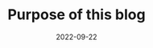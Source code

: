 ---
title:  "Purpose of this blog" 
categories:
    - comn
toc: true
toc_sticky: true
date: 2022-09-22
last_modified_at: 2022-09-22
---